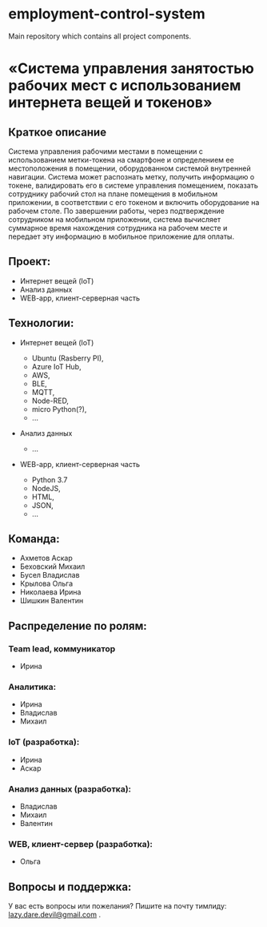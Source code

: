 # employment-control-system
Main repository which contains all project components.

# «Система управления занятостью рабочих мест с использованием интернета вещей и токенов»

## Краткое описание

Система управления рабочими местами в помещении с
  использованием метки-токена на смартфоне и определением ее местоположения в 
  помещении, оборудованном системой внутренней навигации. Система может
  распознать метку, получить информацию о токене, валидировать его в системе
  управления помещением, показать сотруднику рабочий стол на плане помещения в
  мобильном приложении, в соответствии с его токеном и включить оборудование на
  рабочем столе. По завершении работы, через подтверждение сотрудником на
  мобильном приложении, система вычисляет суммарное время нахождения
  сотрудника на рабочем месте и передает эту информацию в мобильное приложение
  для оплаты.

## Проект:

- Интернет вещей (IoT)
- Анализ данных
- WEB-app, клиент-серверная часть

## Технологии:

- Интернет вещей (IoT)
  - Ubuntu (Rasberry PI),
  - Azure IoT Hub,
  - AWS,
  - BLE,
  - MQTT,
  - Node-RED,
  - micro Python(?),
  - ...
  
- Анализ данных
  - ...
  
- WEB-app, клиент-серверная часть
  - Python 3.7
  - NodeJS,
  - HTML,
  - JSON,
  - ...

## Команда:

- Ахметов Аскар
- Беховский Михаил
- Бусел Владислав
- Крылова Ольга
- Николаева Ирина
- Шишкин Валентин

## Распределение по ролям:

### Team lead, коммуникатор
  - Ирина
### Аналитика:
  - Ирина
  - Владислав
  - Михаил
### IoT (разработка):
  - Ирина
  - Аскар
### Анализ данных (разработка):
  - Владислав
  - Михаил
  - Валентин
### WEB, клиент-сервер (разработка):
  - Ольга
    
## Вопросы и поддержка:

У вас есть вопросы или пожелания? Пишите на почту тимлиду: lazy.dare.devil@gmail.com .
